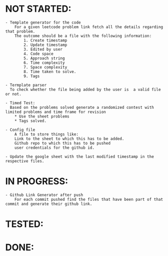 # NOT STARTED:

	- Template generator for the code
		For a given leetcode problem link fetch all the details regarding that problem.
		The outcome should be a file with the following information:
			1. Create timestamp
			2. Update timestamp
			3. Edited by user
			4. Code space
			5. Approach string
			6. Time complexity
			7. Space complexity
			8. Time taken to solve.
			9. Tags
	
	- Termplate parser
	  To check whether the file being added by the user is  a valid file or not.

	- Timed Test:
	  Based on the problems solved generate a randomized contest with limited problems and time frame for revision
	  	* Use the sheet problems
		* Tags solved.

	- Config file
		A file to store things like:
		Link to the sheet to which this has to be added.
		Github repo to which this has to be pushed
		user credentials for the github id.

  	- Update the google sheet with the last modified timestamp in the respective files. 

# IN PROGRESS:
	- Github Link Generator after push
		For each commit pushed find the files that have been part of that commit and generate their github link.

# TESTED:

# DONE: